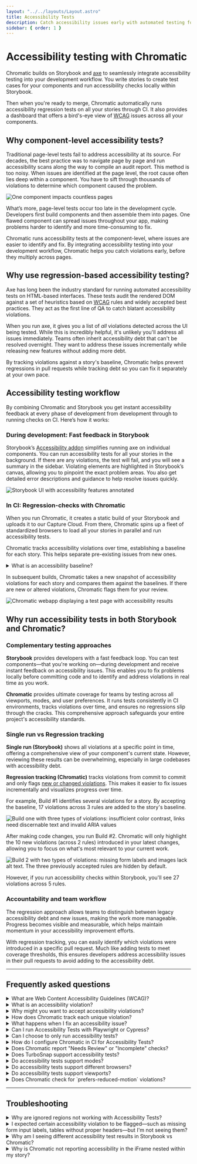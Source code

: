 ```yaml
---
layout: "../../layouts/Layout.astro"
title: Accessibility Tests
description: Catch accessibility issues early with automated testing for your components
sidebar: { order: 1 }
---
```


# Accessibility testing with Chromatic

Chromatic builds on Storybook and [axe](https://github.com/dequelabs/axe-core) to seamlessly integrate accessibility testing into your development workflow. You write stories to create test cases for your components and run accessibility checks locally within Storybook.

Then when you're ready to merge, Chromatic automatically runs accessibility regression tests on all your stories through CI. It also provides a dashboard that offers a bird's-eye view of [WCAG](#what-are-web-content-accessibility-guidelines-wcag) issues across all your components.

## Why component-level accessibility tests?

Traditional page-level tests fail to address accessibility at its source. For decades, the best practice was to navigate page by page and run accessibility scans along the way to compile an audit report. This method is too noisy. When issues are identified at the page level, the root cause often lies deep within a component. You have to sift through thousands of violations to determine which component caused the problem.

<img src="/docs/assets/component-pages.gif" alt="One component impacts countless pages" />

What’s more, page-level tests occur too late in the development cycle. Developers first build components and then assemble them into pages. One flawed component can spread issues throughout your app, making problems harder to identify and more time-consuming to fix.

Chromatic runs accessibility tests at the component-level, where issues are easier to identify and fix. By integrating accessibility testing into your development workflow, Chromatic helps you catch violations early, before they multiply across pages.

## Why use regression-based accessibility testing?

Axe has long been the industry standard for running automated accessibility tests on HTML-based interfaces. These tests audit the rendered DOM against a set of heuristics based on [WCAG](https://www.w3.org/WAI/standards-guidelines/wcag/) rules and widely accepted best practices. They act as the first line of QA to catch blatant accessibility violations.

When you run axe, it gives you a list of *all* violations detected across the UI being tested. While this is incredibly helpful, it's unlikely you'll address all issues immediately. Teams often inherit accessibility debt that can't be resolved overnight. They want to address these issues incrementally while releasing new features without adding more debt.

By tracking violations against a story's baseline, Chromatic helps prevent regressions in pull requests while tracking debt so you can fix it separately at your own pace.

## Accessibility testing workflow

By combining Chromatic and Storybook you get instant accessibility feedback at every phase of development from development through to running checks on CI. Here’s how it works:

### During development: Fast feedback in Storybook

Storybook’s [Accessibility addon](https://storybook.js.org/docs/writing-tests/accessibility-testing#accessibility-checks-with-a11y-addon) simplifies running axe on individual components. You can run accessibility tests for all your stories in the background. If there are any violations, the test will fail, and you will see a summary in the sidebar. Violating elements are highlighted in Storybook’s canvas, allowing you to pinpoint the exact problem areas. You also get detailed error descriptions and guidance to help resolve issues quickly.

![Storybook UI with accessibility features annotated](../../images/a11y/addon-a11y-annotated.png)

### In CI: Regression-checks with Chromatic

When you run Chromatic, it creates a static build of your Storybook and uploads it to our Capture Cloud. From there, Chromatic spins up a fleet of standardized browsers to load all your stories in parallel and run accessibility tests.

Chromatic tracks accessibility violations over time, establishing a baseline for each story. This helps separate pre-existing issues from new ones.

<details>
<summary>What is an accessibility baseline?</summary>

In [Visual testing](/docs/visual), a baseline is the last known “good” state of the story. Subsequent snapshots are compared to this baseline to identify visual changes.

![Chromatic build showing the baseline and newly captured snapshots with visual changes highlighted in green](../../images/a11y/snapshot.png)

In Accessibility testing, a baseline is a set of [accessibility violations](#what-is-an-accessibility-violation) detected for a story. Subsequent snapshots are compared to this baseline to identify new violations or to confirm resolved issues. Here's an example:

Build #1 identifies several violations for this story. By accepting the baseline, 17 violations (across 3 rules) are added to the story's baseline.

![Build one with three types of violations: insufficient color contrast, links need discernable text and invalid ARIA values ](../../images/a11y/build-1.png)

After making code changes, you run Build #2. Chromatic finds 10 additional violations across 2 rules. This difference is shown on the test page. You can also view violations from previous builds by expanding the table.

If you accept this snapshot, these 10 new violations will be added to the baseline.

![Build 2 with two types of violations: missing form labels and images lack alt text. The three previously accepted rules are hidden by default.](../../images/a11y/build-2.png)
</details>

In subsequent builds, Chromatic takes a new snapshot of accessibility violations for each story and compares them against the baselines. If there are new or altered violations, Chromatic flags them for your review.

![Chromatic webapp displaying a test page with accessibility results](../../images/a11y/accessibility-tests-test.png)

## Why run accessibility tests in both Storybook and Chromatic?

### Complementary testing approaches

**Storybook** provides developers with a fast feedback loop. You can test components—that you're working on—during development and receive instant feedback on accessibility issues. This enables you to fix problems locally before committing code and to identify and address violations in real time as you work.

**Chromatic** provides ultimate coverage for teams by testing across all viewports, modes, and user preferences. It runs tests consistently in CI environments, tracks violations over time, and ensures no regressions slip through the cracks. This comprehensive approach safeguards your entire project's accessibility standards.

### Single run vs Regression tracking

**Single run (Storybook)** shows all violations at a specific point in time, offering a comprehensive view of your component's current state. However, reviewing these results can be overwhelming, especially in large codebases with accessibility debt.

**Regression tracking (Chromatic)** tracks violations from commit to commit and only flags [new or changed violations](/docs/accessibility/usage#how-does-chromatic-track-each-unique-violation). This makes it easier to fix issues incrementally and visualizes progress over time.

For example, Build #1 identifies several violations for a story. By accepting the baseline, 17 violations across 3 rules are added to the story's baseline.

![Build one with three types of violations: insufficient color contrast, links need discernable text and invalid ARIA values ](../../images/a11y/build-1.png)

After making code changes, you run Build #2. Chromatic will only highlight the 10 new violations (across 2 rules) introduced in your latest changes, allowing you to focus on what's most relevant to your current work.

![Build 2 with two types of violations: missing form labels and images lack alt text. The three previously accepted rules are hidden by default.](../../images/a11y/build-2.png)

However, if you run accessibility checks within Storybook, you'll see 27 violations across 5 rules.

### Accountability and team workflow

The regression approach allows teams to distinguish between legacy accessibility debt and new issues, making the work more manageable. Progress becomes visible and measurable, which helps maintain momentum in your accessibility improvement efforts.

With regression tracking, you can easily identify which violations were introduced in a specific pull request. Much like adding tests to meet coverage thresholds, this ensures developers address accessibility issues in their pull requests to avoid adding to the accessibility debt.

---

## Frequently asked questions

<details>
<summary>What are Web Content Accessibility Guidelines (WCAG)?</summary>

The [Web Content Accessibility Guidelines](https://www.w3.org/WAI/standards-guidelines/wcag/) are a set of internationally recognized standards developed by the World Wide Web Consortium (W3C) through their Web Accessibility Initiative (WAI). These guidelines provide a comprehensive framework for making web content more accessible to people with disabilities.

</details>

<details>
<summary>What is an accessibility violation?</summary>

Accessibility violation refers to an issue detected within a story where an element fails to meet accessibility standards or guidelines (such as WCAG). These violations indicate barriers that might prevent people with disabilities from using the website or application effectively.

</details>

<details>
<summary>Why might you want to accept accessibility violations?</summary>

TL;DR: You’ll want to accept violations if they're part of necessary structural changes leading to an eventual fix.

When you run axe, it lists all accessibility violations found in the story. However in some cases, addressing all issues immediately may not be feasible. In that case, you’d accept the violations and fix them incrementally.

Baselines help track accessibility issues from commit to commit as you make code changes, showing what was fixed and identifying any new issues introduced.
</details>

<details>
<summary>How does Chromatic track each unique violation?</summary>

Chromatic identifies unique violations using three characteristics:

1. Type of violation (see [full classification](https://github.com/dequelabs/axe-core/blob/develop/doc/rule-descriptions.md))
2. Specific DOM node (e.g., `<a>`, `<button>`, `<div>`)
3. Bounding box of this DOM node (e.g., x/y coordinates plus width and height)

This approach prevents false positives caused by inconsequential DOM structure changes.
</details>

<details>
<summary>What happens when I fix an accessibility issue?</summary>

Fixes are auto-accepted to the baseline, [learn more »](/docs/accessibility/usage#fixes-are-automatically-accepted)

</details>

<details>
<summary>Can I run Accessibility Tests with Playwright or Cypress?</summary>

No, Chromatic only offers Accessibility Testing for Storybook.

</details>

<details>
<summary>Can I choose to only run accessibility tests?</summary>

Not yet. `parameters.chromatic.disableSnapshot` will disable both visual and accessibility tests. We're working on allowing you to disable them accessibility and visual tests individually.

</details>

<details>
<summary>How do I configure Chromatic in CI for Accessibility Tests?</summary>

If you have already integrated Chromatic in your CI setup, no changes are needed for accessibility tests to work.

If you haven’t integrated Chromatic in your CI setup, please follow [this guide](/docs/ci).

</details>

<details>
<summary>Does Chromatic report "Needs Review" or "Incomplete" checks?</summary>

No, Chromatic does not report these checks. There are instances where axe-core is unable to accurately determine a violation. For example, it can't accurately assess color contrast when text is rendered over a gradient or background image. You will see these issues reported in Storybook’s Accessibility panel under the "Incomplete" tab. However, Chromatic only reports on violations it can be certain about.

</details>

<details>
<summary>Does TurboSnap support accessibility tests?</summary>

Yes. TurboSnap analyzes your project’s Git history and [dependency graph](https://webpack.js.org/concepts/dependency-graph/) to identify which components and their dependencies have changed. It then only snapshots and runs visual and accessibility tests for stories associated with those changes. For the rest, it copies over the snapshots from baselines that didn’t change.

</details>

<details>
<summary>Do accessibility tests support modes?</summary>

Yes. If you’ve configured modes for a Story. Chromatic will run accessibility tests on each mode too.

</details>

<details>
<summary>Do accessibility tests support different browsers?</summary>

No, accessibility tests are only executed in Chrome.

</details>

<details>
<summary>Do accessibility tests support viewports?</summary>

Yes. Similar to how it works for visual tests, if you've set up viewports for a story, accessibility tests will run for each viewport.

</details>

<details>
<summary>Does Chromatic check for `prefers-reduced-motion` violations?</summary>

Not yet

</details>

---

## Troubleshooting

<details>
<summary>Why are ignored regions not working with Accessibility Tests?</summary>

Ignored regions are a feature specific to visual tests and aren't supported for accessibility and interaction tests.

</details>

<details>
<summary>I expected certain accessibility violation to be flagged—such as missing form input labels, tables without proper headers—but I'm not seeing them?</summary>

Ensure that the rule is enabled in your Storybook [A11y addon configuration](https://storybook.js.org/docs/writing-tests/accessibility-testing#configure). If it is enabled, verify whether the check is running in Storybook.

While you might expect a violation, the check could actually be passing. For example, consider:

```html
<input type="text" placeholder="something"/>
```

You might expect a "missing form input labels" violation, but the [placeholder attribute can provide text inputs with an accessible name](https://dequeuniversity.com/rules/axe/4.10/label?application=RuleDescription#:~:text=Lastly%20a%20placeholder%20attribute%20may%20be%20used%20to%20give%20text%20inputs%20an%20accessible%20name.%20This%20is%20not%20a%20recommended%20solution%20as%20the%20visual%20label%20(the%20placeholder%20text)%20will%20be%20removed%20once%20the%20user%20enters%20text%20into%20the%20input%2C%20causing%20them%20to%20not%20know%20what%20the%20input%20is%20for.). Similarly, table header rules only apply if the table has more than three rows or columns.

</details>

<details>
<summary>Why am I seeing different accessibility test results in Storybook vs Chromatic?</summary>

Storybook shows all violations at a specific point in time. Where are as, Chromatic tracks violations from commit to commit and only flags [new or changed violations](/docs/accessibility#why-use-regression-based-accessibility-testing).

For more on how to combine the two into an effective workflow, refer to [this section](/docs/accessibility#why-run-accessibility-tests-in-both-storybook-and-chromatic).

</details>

<details>
<summary>Why is Chromatic not reporting accessibility in the iFrame nested within my story?</summary>

Currently Chromatic does not support checking accessibility violations within iframes (nested within a story). That's because axe is only loaded at the story level and not within the nested iFrames.

</details>